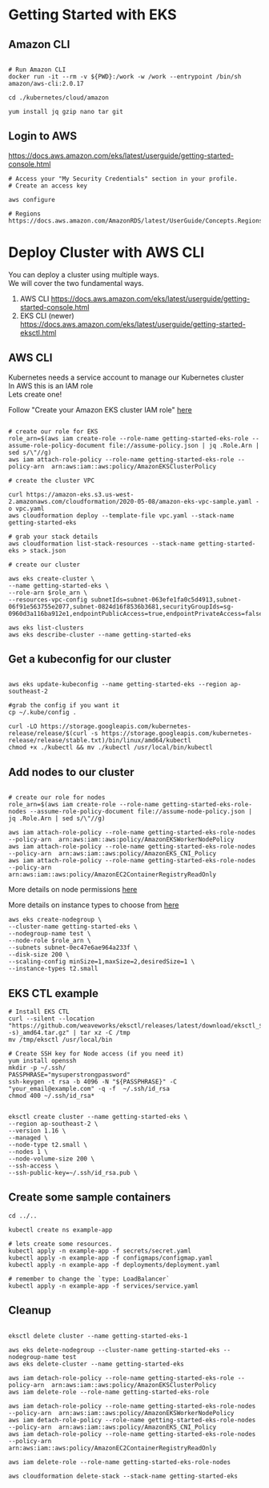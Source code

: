# Getting Started with EKS

## Amazon CLI

```

# Run Amazon CLI
docker run -it --rm -v ${PWD}:/work -w /work --entrypoint /bin/sh amazon/aws-cli:2.0.17

cd ./kubernetes/cloud/amazon

yum install jq gzip nano tar git
```

## Login to AWS

https://docs.aws.amazon.com/eks/latest/userguide/getting-started-console.html

```
# Access your "My Security Credentials" section in your profile. 
# Create an access key

aws configure

# Regions
https://docs.aws.amazon.com/AmazonRDS/latest/UserGuide/Concepts.RegionsAndAvailabilityZones.html

```


# Deploy Cluster with AWS CLI

You can deploy a cluster using multiple ways.  </br>
We will cover the two fundamental ways.

1) AWS CLI https://docs.aws.amazon.com/eks/latest/userguide/getting-started-console.html
2) EKS CLI (newer) https://docs.aws.amazon.com/eks/latest/userguide/getting-started-eksctl.html


## AWS CLI

Kubernetes needs a service account to manage our Kubernetes cluster <br/>
In AWS this is an IAM role <br/>
Lets create one! <br/>

Follow "Create your Amazon EKS cluster IAM role" [here](https://docs.aws.amazon.com/eks/latest/userguide/getting-started-console.html) <br/>

```

# create our role for EKS
role_arn=$(aws iam create-role --role-name getting-started-eks-role --assume-role-policy-document file://assume-policy.json | jq .Role.Arn | sed s/\"//g)
aws iam attach-role-policy --role-name getting-started-eks-role --policy-arn  arn:aws:iam::aws:policy/AmazonEKSClusterPolicy

# create the cluster VPC

curl https://amazon-eks.s3.us-west-2.amazonaws.com/cloudformation/2020-05-08/amazon-eks-vpc-sample.yaml -o vpc.yaml
aws cloudformation deploy --template-file vpc.yaml --stack-name getting-started-eks

# grab your stack details 
aws cloudformation list-stack-resources --stack-name getting-started-eks > stack.json

# create our cluster

aws eks create-cluster \
--name getting-started-eks \
--role-arn $role_arn \
--resources-vpc-config subnetIds=subnet-063efe1fa0c5d4913,subnet-06f91e563755e2077,subnet-0824d16f8536b3681,securityGroupIds=sg-0960d3a116ba912e1,endpointPublicAccess=true,endpointPrivateAccess=false

aws eks list-clusters
aws eks describe-cluster --name getting-started-eks
```


## Get a kubeconfig for our cluster

```

aws eks update-kubeconfig --name getting-started-eks --region ap-southeast-2

#grab the config if you want it
cp ~/.kube/config .

curl -LO https://storage.googleapis.com/kubernetes-release/release/$(curl -s https://storage.googleapis.com/kubernetes-release/release/stable.txt)/bin/linux/amd64/kubectl
chmod +x ./kubectl && mv ./kubectl /usr/local/bin/kubectl

```

## Add nodes to our cluster

```

# create our role for nodes
role_arn=$(aws iam create-role --role-name getting-started-eks-role-nodes --assume-role-policy-document file://assume-node-policy.json | jq .Role.Arn | sed s/\"//g)

aws iam attach-role-policy --role-name getting-started-eks-role-nodes --policy-arn  arn:aws:iam::aws:policy/AmazonEKSWorkerNodePolicy
aws iam attach-role-policy --role-name getting-started-eks-role-nodes --policy-arn  arn:aws:iam::aws:policy/AmazonEKS_CNI_Policy
aws iam attach-role-policy --role-name getting-started-eks-role-nodes --policy-arn  arn:aws:iam::aws:policy/AmazonEC2ContainerRegistryReadOnly

```
More details on node permissions [here](https://docs.aws.amazon.com/eks/latest/userguide/worker_node_IAM_role.html)


More details on instance types to choose from [here](https://aws.amazon.com/ec2/instance-types/)

```
aws eks create-nodegroup \
--cluster-name getting-started-eks \
--nodegroup-name test \
--node-role $role_arn \
--subnets subnet-0ec47e6ae964a233f \
--disk-size 200 \
--scaling-config minSize=1,maxSize=2,desiredSize=1 \
--instance-types t2.small
```

## EKS CTL example

```
# Install EKS CTL
curl --silent --location "https://github.com/weaveworks/eksctl/releases/latest/download/eksctl_$(uname -s)_amd64.tar.gz" | tar xz -C /tmp
mv /tmp/eksctl /usr/local/bin

# Create SSH key for Node access (if you need it)
yum install openssh
mkdir -p ~/.ssh/
PASSPHRASE="mysuperstrongpassword"
ssh-keygen -t rsa -b 4096 -N "${PASSPHRASE}" -C "your_email@example.com" -q -f  ~/.ssh/id_rsa
chmod 400 ~/.ssh/id_rsa*


eksctl create cluster --name getting-started-eks \
--region ap-southeast-2 \
--version 1.16 \
--managed \
--node-type t2.small \
--nodes 1 \
--node-volume-size 200 \
--ssh-access \
--ssh-public-key=~/.ssh/id_rsa.pub \

```
## Create some sample containers

```
cd ../..

kubectl create ns example-app

# lets create some resources.
kubectl apply -n example-app -f secrets/secret.yaml
kubectl apply -n example-app -f configmaps/configmap.yaml
kubectl apply -n example-app -f deployments/deployment.yaml

# remember to change the `type: LoadBalancer`
kubectl apply -n example-app -f services/service.yaml

```
## Cleanup 

```

eksctl delete cluster --name getting-started-eks-1

aws eks delete-nodegroup --cluster-name getting-started-eks --nodegroup-name test
aws eks delete-cluster --name getting-started-eks

aws iam detach-role-policy --role-name getting-started-eks-role --policy-arn  arn:aws:iam::aws:policy/AmazonEKSClusterPolicy
aws iam delete-role --role-name getting-started-eks-role

aws iam detach-role-policy --role-name getting-started-eks-role-nodes --policy-arn  arn:aws:iam::aws:policy/AmazonEKSWorkerNodePolicy
aws iam detach-role-policy --role-name getting-started-eks-role-nodes --policy-arn  arn:aws:iam::aws:policy/AmazonEKS_CNI_Policy
aws iam detach-role-policy --role-name getting-started-eks-role-nodes --policy-arn  arn:aws:iam::aws:policy/AmazonEC2ContainerRegistryReadOnly

aws iam delete-role --role-name getting-started-eks-role-nodes

aws cloudformation delete-stack --stack-name getting-started-eks
```